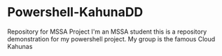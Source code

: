 # Powershell-KahunaDD
Repository for MSSA Project 
I'm an MSSA student this is a repository demonstration for my powershell project. My group is the famous Cloud Kahunas

